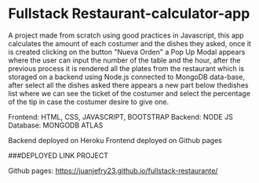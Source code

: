 # Fullstack Restaurant-calculator-app


A project made from scratch using good practices in Javascript, this app calculates the amount of each costumer and the dishes they asked, once it is created clicking on the button "Nueva Orden" a Pop Up Modal appears where the user can input the number of the table and the hour, after the previous process it is rendered all the plates from the restaurant which is storaged on a backend using Node.js connected to MongoDB data-base, after select all the dishes asked there appears a new part below thedishes list where we can see the ticket of the costumer and select the percentage of the tip in case the costumer desire to give one.

Frontend: HTML, CSS, JAVASCRIPT, BOOTSTRAP
Backend: NODE JS
Database: MONGODB ATLAS

Backend deployed on Heroku
Frontend deployed on Github pages


###DEPLOYED LINK PROJECT

Github pages: https://juanjefry23.github.io/fullstack-restaurante/
